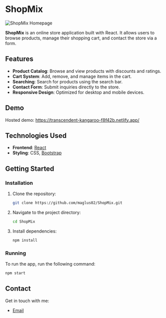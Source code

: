 # ShopMix

![ShopMix Homepage](https://i.imgur.com/HQvNHoN.png)

**ShopMix** is an online store application built with React. It allows users to browse products, manage their shopping cart, and contact the store via a form.

## Features

- **Product Catalog**: Browse and view products with discounts and ratings.
- **Cart System**: Add, remove, and manage items in the cart.
- **Searching**: Search for products using the search bar.
- **Contact Form**: Submit inquiries directly to the store.
- **Responsive Design**: Optimized for desktop and mobile devices.

## Demo
Hosted demo: https://transcendent-kangaroo-f8f42b.netlify.app/

## Technologies Used

- **Frontend**: [React](https://reactjs.org/)
- **Styling**: CSS, [Bootstrap](https://getbootstrap.com)

## Getting Started

### Installation

1. Clone the repository:
   ```bash
   git clone https://github.com/maglus02/ShopMix.git
   ```
2. Navigate to the project directory:
   ```bash
   cd ShopMix
   ```
3. Install dependencies:
   ```bash
   npm install
   ```

### Running

To run the app, run the following command:
```bash
npm start
```

## Contact

Get in touch with me:  
- [Email](mailto:maglus52498@stud.noroff.no)  
